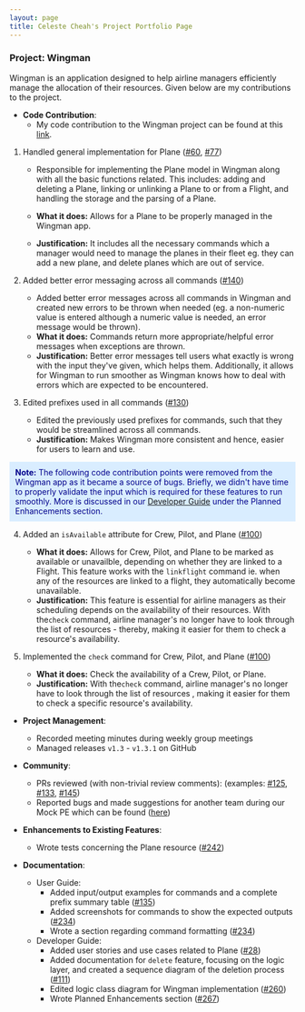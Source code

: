 ```yaml
---
layout: page
title: Celeste Cheah's Project Portfolio Page
---
```


### Project: Wingman

Wingman is an application designed to help airline managers efficiently manage the allocation of their resources.
Given below are my contributions to the project.

* **Code Contribution**:
    * My code contribution to the Wingman project can be found at
      this [link](https://nus-cs2103-ay2223s2.github.io/tp-dashboard/?search=cetigerlily&breakdown=true&sort=groupTitle&sortWithin=title&since=2023-02-17&timeframe=commit&mergegroup=&groupSelect=groupByRepos&checkedFileTypes=docs~functional-code~test-code~other).

1. Handled general implementation for Plane
   ([#60](https://github.com/AY2223S2-CS2103T-W11-1/tp/pull/60),
   [#77](https://github.com/AY2223S2-CS2103T-W11-1/tp/pull/77))
    * Responsible for implementing the Plane model in Wingman along with all the basic functions related. This includes:
      adding and deleting a Plane, linking or unlinking a Plane to or from a Flight, and handling the storage and the
      parsing of a Plane.

    * **What it does:** Allows for a Plane to be properly managed in the Wingman app.
    * **Justification:** It includes all the necessary commands which a manager would need to manage the planes in their
      fleet eg. they can add a new plane, and delete planes which are out of service.

2. Added better error messaging across all commands
   ([#140](https://github.com/AY2223S2-CS2103T-W11-1/tp/pull/140))
    * Added better error messages across all commands in Wingman and created new errors to be thrown when
      needed (eg. a non-numeric value is entered although a numeric value is needed, an error message would be thrown).
    * **What it does:** Commands return more appropriate/helpful error messages when exceptions are thrown.
    * **Justification:** Better error messages tell users what exactly is wrong with the input they've given, which
      helps
      them. Additionally, it allows for Wingman to run smoother as Wingman knows how to deal with errors which are
      expected to be encountered.

3. Edited prefixes used in all commands
   ([#130](https://github.com/AY2223S2-CS2103T-W11-1/tp/pull/130))
    * Edited the previously used prefixes for commands, such that they would be streamlined across all commands.
    * **Justification:** Makes Wingman more consistent and hence, easier for users to learn and use.

<div style="border: 0px solid #ccc; background-color: #d9edff; color: darkblue; padding: 10px; margin-bottom: 10px;">
<strong>Note:</strong> The following code contribution points were removed from the Wingman app as it became a source of
bugs. Briefly, we didn't have time to properly validate the input which is required for these features to run smoothly.
More is discussed in our 
<a href="https://ay2223s2-cs2103t-w11-1.github.io/tp/DeveloperGuide.html#2-deleting-xyz">Developer Guide</a> under the 
Planned Enhancements section.
</div>

4. Added an `isAvailable` attribute for Crew, Pilot, and Plane
   ([#100](https://github.com/AY2223S2-CS2103T-W11-1/tp/pull/100))
    * **What it does:** Allows for Crew, Pilot, and Plane to be marked as available or unavailble, depending on whether
      they are linked to a Flight. This feature works with the `linkflight` command ie. when any of the resources are
      linked
      to a flight, they automatically become unavailable.
    * **Justification:** This feature is essential for airline managers as their scheduling depends on the
      availability of their resources. With the`check` command, airline manager's no longer have to look through the
      list of
      resources - thereby, making it easier for them to check a resource's availability.

5. Implemented the `check` command for Crew, Pilot, and Plane
   ([#100](https://github.com/AY2223S2-CS2103T-W11-1/tp/pull/100))
    * **What it does:** Check the availability of a Crew, Pilot, or Plane.
    * **Justification:** With the`check` command, airline manager's no longer have to look through the list of resources
      , making it easier for them to check a specific resource's availability.


* **Project Management**:
    * Recorded meeting minutes during weekly group meetings
    * Managed releases `v1.3` - `v1.3.1` on GitHub


* **Community**:
    * PRs reviewed (with non-trivial review comments): (examples:
      [#125](https://github.com/AY2223S2-CS2103T-W11-1/tp/pull/125),
      [#133](https://github.com/AY2223S2-CS2103T-W11-1/tp/pull/133),
      [#145](https://github.com/AY2223S2-CS2103T-W11-1/tp/pull/145))
    * Reported bugs and made suggestions for another team during our Mock PE which can be
      found ([here](https://github.com/cetigerlily/ped/issues))


* **Enhancements to Existing Features**:
    * Wrote tests concerning the Plane resource ([#242](https://github.com/AY2223S2-CS2103T-W11-1/tp/pull/242))


* **Documentation**:
    * User Guide:
        * Added input/output examples for commands and a complete prefix summary
          table
          ([#135](https://github.com/AY2223S2-CS2103T-W11-1/tp/pull/135))
        * Added screenshots for commands to show the expected outputs
          ([#234](https://github.com/AY2223S2-CS2103T-W11-1/tp/pull/234))
        * Wrote a section regarding command formatting
          ([#234](https://github.com/AY2223S2-CS2103T-W11-1/tp/pull/234))
    * Developer Guide:
        * Added user stories and use cases related to Plane
          ([#28](https://github.com/AY2223S2-CS2103T-W11-1/tp/pull/28))
        * Added documentation for `delete` feature, focusing on the logic layer, and created a sequence diagram of the
          deletion process
          ([#111](https://github.com/AY2223S2-CS2103T-W11-1/tp/pull/111))
        * Edited logic class diagram for Wingman implementation
          ([#260](https://github.com/AY2223S2-CS2103T-W11-1/tp/pull/260))
        * Wrote Planned Enhancements section
          ([#267](https://github.com/AY2223S2-CS2103T-W11-1/tp/pull/267))
